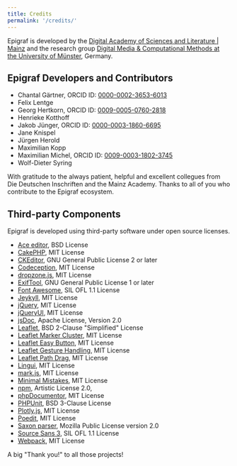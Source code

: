 ```yaml
---
title: Credits
permalink: '/credits/'
---
```


Epigraf is developed by the
[Digital Academy of Sciences and Literature | Mainz](https://www.adwmainz.de/digitalitaet/digitale-akademie.html)
and the research group
[Digital Media & Computational Methods at the University of Münster](https://www.uni-muenster.de/Kowi/institut/arbeitsbereiche/digital-media-computational-methods.shtml), Germany.

## Epigraf Developers and Contributors
- Chantal Gärtner, ORCID ID: [0000-0002-3653-6013](https://orcid.org/0000-0002-3653-6013)
- Felix Lentge
- Georg Hertkorn, ORCID ID: [0009-0005-0760-2818](https://orcid.org/0009-0005-0760-2818)
- Henrieke Kotthoff
- Jakob Jünger, ORCID ID: [0000-0003-1860-6695](https://orcid.org/0000-0003-1860-6695)
- Jane Knispel
- Jürgen Herold
- Maximilian Kopp
- Maximilian Michel, ORCID ID: [0009-0003-1802-3745](https://orcid.org/0009-0003-1802-3745)
- Wolf-Dieter Syring

With gratitude to the always patient, helpful and excellent
collegues from Die Deutschen Inschriften and the Mainz Academy.
Thanks to all of you who contribute to the Epigraf ecosystem.

## Third-party Components
Epigraf is developed using third-party software under open source licenses.

- [Ace editor](https://ace.c9.io/), BSD License
- [CakePHP](https://cakephp.org/), MIT License
- [CKEditor](https://ckeditor.com/), GNU General Public License 2 or later
- [Codeception](https://codeception.com/), MIT License
- [dropzone.js](https://www.dropzone.dev/), MIT License
- [ExifTool](https://exiftool.org/), GNU General Public License 1 or later
- [Font Awesome](https://fontawesome.com/), SIL OFL 1.1 License
- [Jeykyll](https://jekyllrb.com/), MIT License
- [jQuery](https://jquery.com/), MIT License
- [jQueryUI](https://jqueryui.com/), MIT License
- [jsDoc](https://jsdoc.app/), Apache License, Version 2.0
- [Leaflet](https://leafletjs.com/), BSD 2-Clause "Simplified" License
- [Leaflet Marker Cluster](https://github.com/Leaflet/Leaflet.markercluster), MIT License
- [Leaflet Easy Button](https://github.com/CliffCloud/Leaflet.EasyButton), MIT License
- [Leaflet Gesture Handling](https://github.com/elmarquis/Leaflet.GestureHandling), MIT License
- [Leaflet Path Drag](https://github.com/w8r/Leaflet.Path.Drag), MIT License
- [Lingui](https://lingui.dev/), MIT License
- [mark.js](https://markjs.io/), MIT License
- [Minimal Mistakes](https://mmistakes.github.io/minimal-mistakes/), MIT License
- [npm](https://npmjs.com/), Artistic License 2.0,
- [phpDocumentor](https://phpdoc.org/), MIT License
- [PHPUnit](https://phpunit.de/index.html), BSD 3-Clause License
- [Plotly.js](https://github.com/plotly/plotly.js/), MIT License
- [Poedit](https://poedit.net/), MIT License
- [Saxon parser](https://www.saxonica.com/), Mozilla Public License version 2.0
- [Source Sans 3](https://github.com/adobe-fonts/source-sans/),  SIL OFL 1.1 License
- [Webpack](https://webpack.js.org/), MIT License

A big "Thank you!" to all those projects!
